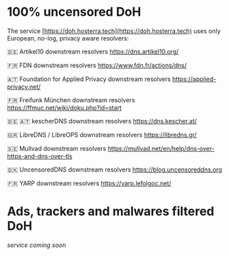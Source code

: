# 100% uncensored DoH

The service [https://doh.hosterra.tech](https://doh.hosterra.tech) uses only European, no-log, privacy aware resolvers:

🇩🇪 Artikel10 downstream resolvers https://dns.artikel10.org/

🇫🇷 FDN downstream resolvers https://www.fdn.fr/actions/dns/

🇦🇹 Foundation for Applied Privacy downstream resolvers https://applied-privacy.net/

🇫🇷 Freifunk München downstream resolvers https://ffmuc.net/wiki/doku.php?id=start

🇩🇪 🇦🇹 kescherDNS downstream resolvers https://dns.kescher.at/

🇬🇷 LibreDNS / LibreOPS downstream resolvers https://libredns.gr/

🇸🇪 Mullvad downstream resolvers https://mullvad.net/en/help/dns-over-https-and-dns-over-tls

🇩🇰 UncensoredDNS downstream resolvers https://blog.uncensoreddns.org

🇫🇷 YARP downstream resolvers https://yarp.lefolgoc.net/

# Ads, trackers and malwares filtered DoH

_service coming soon_
